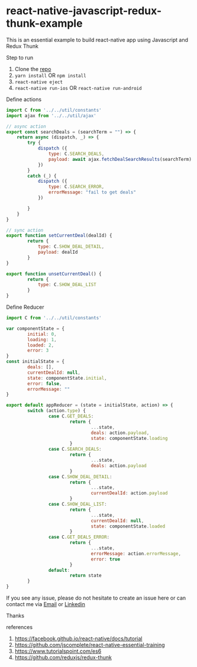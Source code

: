 # react-native-javascript-redux-thunk-example
This is an essential example to build react-native app using Javascript and Redux Thunk

Step to run
1. Clone the [repo](https://github.com/diegothucao/react-native-javascript-redux-thunk-template)
2. `yarn install` OR `npm install`
3. `react-native eject`
4. `react-native run-ios` OR `react-native run-android`

Define actions 

```javascript 
import C from '../../util/constants'
import ajax from '../../util/ajax'

// async action
export const searchDeals = (searchTerm = "") => {
	return async (dispatch, _) => {
		try {
			dispatch ({
				type: C.SEARCH_DEALS,
				payload: await ajax.fetchDealSearchResults(searchTerm)
			})
		}
		catch (_) {
			dispatch ({
				type: C.SEARCH_ERROR,
				errorMessage: "fail to get deals"
			})

		}
	}
}

// sync action
export function setCurrentDeal(dealId) {
		return {
			type: C.SHOW_DEAL_DETAIL,
			payload: dealId
		}
}

export function unsetCurrentDeal() {
		return {
			type: C.SHOW_DEAL_LIST
		}
}
```

Define Reducer 

```javascript 
import C from '../../util/constants'

var componentState = {
        initial: 0,
        loading: 1,
        loaded: 2,
        error: 3
}
const initialState = {
        deals: [],
        currentDealId: null,
        state: componentState.initial,
        error: false,
        errorMessage: ""
}

export default appReducer = (state = initialState, action) => {
        switch (action.type) {
                case C.GET_DEALS:
                        return {
                                ...state,
                                deals: action.payload,
                                state: componentState.loading
                        }
                case C.SEARCH_DEALS:
                        return {
                                ...state,
                                deals: action.payload
                        }
                case C.SHOW_DEAL_DETAIL:
                        return {
                                ...state,
                                currentDealId: action.payload
                        }
                case C.SHOW_DEAL_LIST:
                        return {
                                ...state,
                                currentDealId: null,
                                state: componentState.loaded
                        }
                case C.GET_DEALS_ERROR:
                        return {
                                ...state,
                                errorMessage: action.errorMessage,
                                error: true
                        }
                default:
                        return state
        }
}
```

If you see any issue, please do not hesitate to create an issue here or can contact me via [Email](cao.trung.thu@gmail.com) or [Linkedin](https://www.linkedin.com/in/diegothucao/)

Thanks

references
1. https://facebook.github.io/react-native/docs/tutorial
2. https://github.com/jscomplete/react-native-essential-training
3. https://www.tutorialspoint.com/es6
4. https://github.com/reduxjs/redux-thunk

